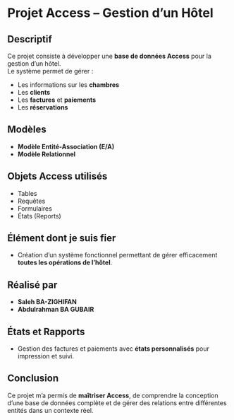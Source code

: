 # Projet Access – Gestion d’un Hôtel

## Descriptif
Ce projet consiste à développer une **base de données Access** pour la gestion d’un hôtel.  
Le système permet de gérer :  
- Les informations sur les **chambres**  
- Les **clients**  
- Les **factures** et **paiements**  
- Les **réservations**  

## Modèles
- **Modèle Entité-Association (E/A)**  
- **Modèle Relationnel**  

## Objets Access utilisés
- Tables  
- Requêtes  
- Formulaires  
- États (Reports)  

## Élément dont je suis fier
- Création d’un système fonctionnel permettant de gérer efficacement **toutes les opérations de l’hôtel**.  

## Réalisé par
- **Saleh BA-ZIGHIFAN**  
- **Abdulrahman BA GUBAIR**

## États et Rapports
- Gestion des factures et paiements avec **états personnalisés** pour impression et suivi.  

## Conclusion
Ce projet m’a permis de **maîtriser Access**, de comprendre la conception d’une base de données complète et de gérer des relations entre différentes entités dans un contexte réel.
